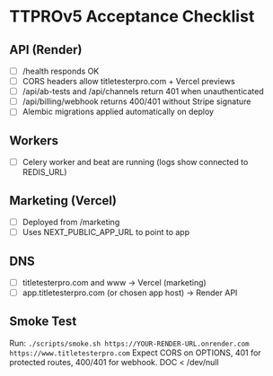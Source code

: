 # TTPROv5 Acceptance Checklist
## API (Render)
- [ ] /health responds OK
- [ ] CORS headers allow titletesterpro.com + Vercel previews
- [ ] /api/ab-tests and /api/channels return 401 when unauthenticated
- [ ] /api/billing/webhook returns 400/401 without Stripe signature
- [ ] Alembic migrations applied automatically on deploy

## Workers
- [ ] Celery worker and beat are running (logs show connected to REDIS_URL)

## Marketing (Vercel)
- [ ] Deployed from /marketing
- [ ] Uses NEXT_PUBLIC_APP_URL to point to app

## DNS
- [ ] titletesterpro.com and www -> Vercel (marketing)
- [ ] app.titletesterpro.com (or chosen app host) -> Render API

## Smoke Test
Run:
`./scripts/smoke.sh https://YOUR-RENDER-URL.onrender.com https://www.titletesterpro.com`
Expect CORS on OPTIONS, 401 for protected routes, 400/401 for webhook.
DOC < /dev/null